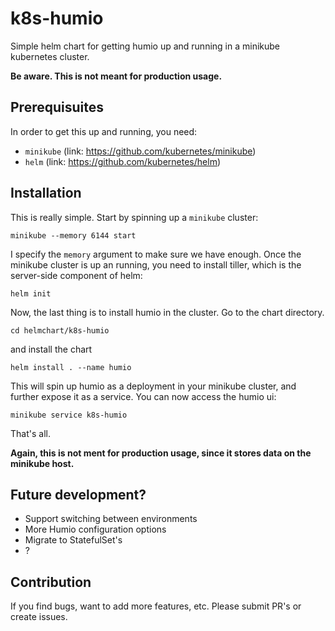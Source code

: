 # k8s-humio

Simple helm chart for getting humio up and running in a minikube kubernetes cluster.

**Be aware. This is not meant for production usage.**

## Prerequisuites

In order to get this up and running, you need:
* `minikube` (link: https://github.com/kubernetes/minikube)
* `helm` (link: https://github.com/kubernetes/helm)

## Installation

This is really simple. Start by spinning up a `minikube` cluster:

```
minikube --memory 6144 start
```
I specify the `memory` argument to make sure we have enough. 
Once the minikube cluster is up an running, you need to install tiller, which is the server-side component of helm:
```
helm init
```
Now, the last thing is to install humio in the cluster. Go to the chart directory.
```
cd helmchart/k8s-humio
```
and install the chart
```
helm install . --name humio
```

This will spin up humio as a deployment in your minikube cluster, and further expose it as a service. You can now access the humio ui:
```
minikube service k8s-humio
```

That's all.

**Again, this is not ment for production usage, since it stores data on the minikube host.** 

## Future development?
* Support switching between environments
* More Humio configuration options 
* Migrate to StatefulSet's
* ?

## Contribution
If you find bugs, want to add more features, etc. Please submit PR's or create issues.

